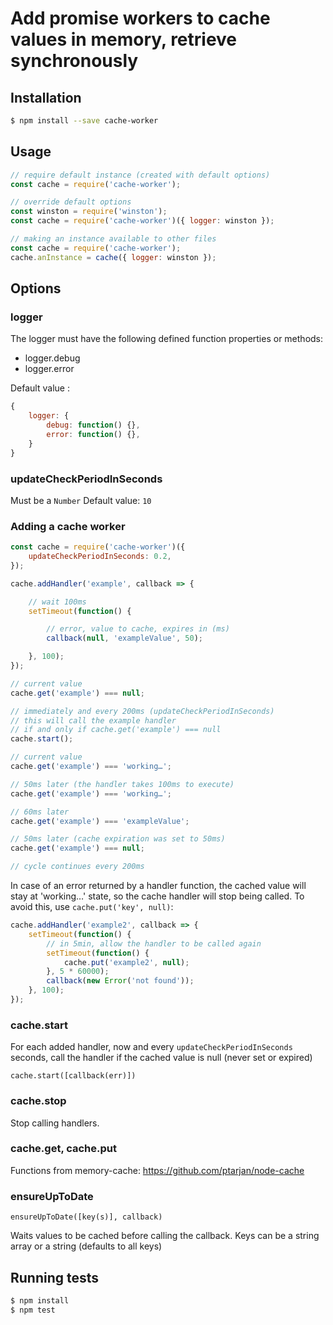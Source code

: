 # Add promise workers to cache values in memory, retrieve synchronously

## Installation
```sh
$ npm install --save cache-worker
```

## Usage
```js
// require default instance (created with default options)
const cache = require('cache-worker');

// override default options
const winston = require('winston');
const cache = require('cache-worker')({ logger: winston });

// making an instance available to other files
const cache = require('cache-worker');
cache.anInstance = cache({ logger: winston });
```

## Options
### logger
The logger must have the following defined function properties or methods:
- logger.debug
- logger.error

Default value : 
```js
{
    logger: {
        debug: function() {},
        error: function() {},
    }
}
```
### updateCheckPeriodInSeconds
Must be a `Number`
Default value: `10`

### Adding a cache worker
```js
const cache = require('cache-worker')({
    updateCheckPeriodInSeconds: 0.2,
});

cache.addHandler('example', callback => {

    // wait 100ms
    setTimeout(function() {

        // error, value to cache, expires in (ms)
        callback(null, 'exampleValue', 50);

    }, 100);
});

// current value
cache.get('example') === null;

// immediately and every 200ms (updateCheckPeriodInSeconds)
// this will call the example handler
// if and only if cache.get('example') === null
cache.start();

// current value
cache.get('example') === 'working…';

// 50ms later (the handler takes 100ms to execute)
cache.get('example') === 'working…';

// 60ms later
cache.get('example') === 'exampleValue';

// 50ms later (cache expiration was set to 50ms)
cache.get('example') === null;

// cycle continues every 200ms
```

In case of an error returned by a handler function, the cached value will stay at 'working…' state, so the cache handler will stop being called. To avoid this, use `cache.put('key', null)`:
```js
cache.addHandler('example2', callback => {
    setTimeout(function() {
        // in 5min, allow the handler to be called again
        setTimeout(function() {
            cache.put('example2', null);
        }, 5 * 60000);
        callback(new Error('not found'));
    }, 100);
});
```

### cache.start
For each added handler, now and every `updateCheckPeriodInSeconds` seconds, call the handler if the cached value is null (never set or expired)

`cache.start([callback(err)])`

### cache.stop
Stop calling handlers.

### cache.get, cache.put
Functions from memory-cache: <https://github.com/ptarjan/node-cache>

### ensureUpToDate
`ensureUpToDate([key(s)], callback)`

Waits values to be cached before calling the callback. Keys can be a string array or a string (defaults to all keys)

## Running tests
```sh
$ npm install
$ npm test
```